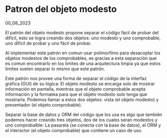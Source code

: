 # Patron del objeto modesto
00_08_2023

El patrón del objeto modesto propone separar el código fácil de probar del difícil, esto se logra creando dos objetos: uno modesto y uno comprobable, uno difícil de probar y uno fácil de probar.

Al implementar este patrón en comun usar polimorfimo para desacoplar los objetos modestos de los comprobables, es gracias a esta separación que es comun encontrarlo en los limites de una arquitectura limpia ya que estos limites suelen separar lo mismo que este patrón.

Este patrón nos provee una forma de separar el código de la interfaz gráfica (GUI) de su lógica: El objeto modesto se encarga solo de mostrar información en pantalla, mientras que el objeto comprobable acepta información y la formatea para que el objeto modesto solo tenga que mostrarla. Podemos llamar a estos dos objetos: vista (el objeto modesto) y presentador (el objeto comprobable).

Separar la base de datos y ORM del código que los usa es algo que también podemos hacer creando tres objetos, dos de los cuales seran modestos y uno comprobalble: La pasarela (se conecta con la base de datos), el ORM y el interactor (el objeto comprobable) que contiene un caso de uso.